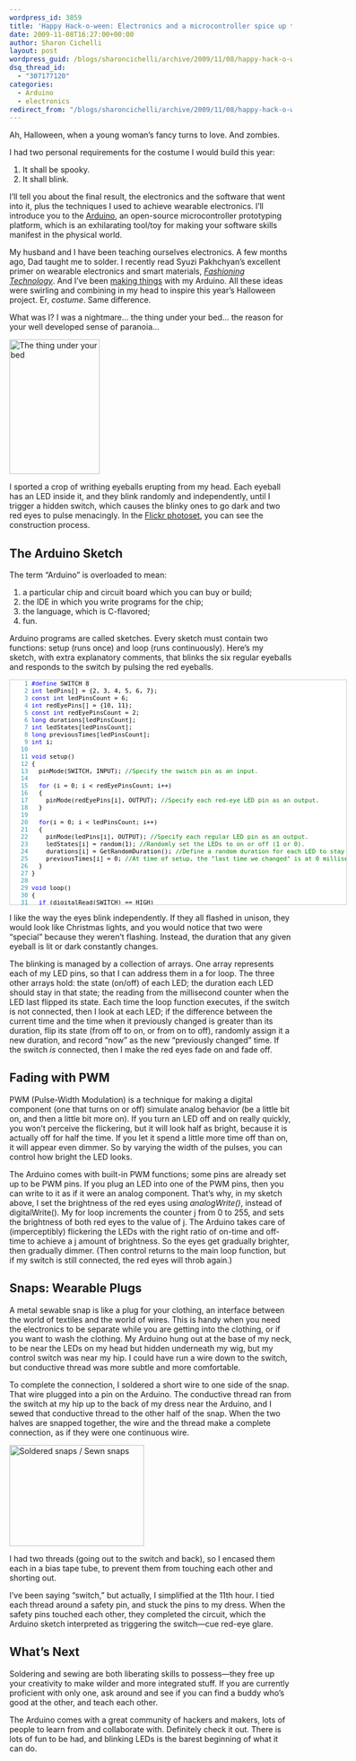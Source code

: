 ```yaml
---
wordpress_id: 3859
title: 'Happy Hack-o-ween: Electronics and a microcontroller spice up the haunt'
date: 2009-11-08T16:27:00+00:00
author: Sharon Cichelli
layout: post
wordpress_guid: /blogs/sharoncichelli/archive/2009/11/08/happy-hack-o-ween-electronics-and-a-microcontroller-spice-up-the-haunt.aspx
dsq_thread_id:
  - "307177120"
categories:
  - Arduino
  - electronics
redirect_from: "/blogs/sharoncichelli/archive/2009/11/08/happy-hack-o-ween-electronics-and-a-microcontroller-spice-up-the-haunt.aspx/"
---
```

Ah, Halloween, when a young woman&#8217;s fancy turns to love. And zombies.

I had two personal requirements for the costume I would build this year:

  1. It shall be spooky.
  2. It shall blink.

I&#8217;ll tell you about the final result, the electronics and the software that went into it, plus the techniques I used to achieve wearable electronics. I&#8217;ll introduce you to the [Arduino](http://www.arduino.cc/), an open-source microcontroller prototyping platform, which is an exhilarating tool/toy for making your software skills manifest in the physical world.

My husband and I have been teaching ourselves electronics. A few months ago, Dad taught me to solder. I recently read Syuzi Pakhchyan&#8217;s excellent primer on wearable electronics and smart materials, [_Fashioning Technology_](http://www.librarything.com/work/5874825/book/47829579). And I&#8217;ve been [making things](http://blog.makezine.com/archive/2009/10/ambient_led_flowerpot_clock.html) with my Arduino. All these ideas were swirling and combining in my head to inspire this year&#8217;s Halloween project. Er, _costume_. Same difference.

What was I? I was a nightmare&#8230; the thing under your bed&#8230; the reason for your well developed sense of paranoia&#8230;
  
[<img src="http://farm3.static.flickr.com/2609/4076005063_851a85338f_m.jpg" width="161" height="240" alt="The thing under your bed" />](http://www.flickr.com/photos/spyderella/sets/72157622735987434/)

I sported a crop of writhing eyeballs erupting from my head. Each eyeball has an LED inside it, and they blink randomly and independently, until I trigger a hidden switch, which causes the blinky ones to go dark and two red eyes to pulse menacingly. In the [Flickr photoset](http://www.flickr.com/photos/spyderella/sets/72157622735987434/), you can see the construction process.

## The Arduino Sketch

The term &#8220;Arduino&#8221; is overloaded to mean:

  1. a particular chip and circuit board which you can buy or build;
  2. the IDE in which you write programs for the chip;
  3. the language, which is C-flavored;
  4. fun.

Arduino programs are called sketches. Every sketch must contain two functions: setup (runs once) and loop (runs continuously). Here&#8217;s my sketch, with extra explanatory comments, that blinks the six regular eyeballs and responds to the switch by pulsing the red eyeballs.

<div style="font-family: Courier New;font-size: 8pt;color: black;background: white;border: 1px solid #ccc;overflow: auto;width: 600px;height: 400px">
  <pre style="margin: 0px"><span style="color: #2b91af">&nbsp;&nbsp;&nbsp;&nbsp;1</span>&nbsp;<span style="color: blue">#define</span> SWITCH 8</pre>
  
  <pre style="margin: 0px"><span style="color: #2b91af">&nbsp;&nbsp;&nbsp;&nbsp;2</span>&nbsp;<span style="color: blue">int</span> ledPins[] = {2, 3, 4, 5, 6, 7};</pre>
  
  <pre style="margin: 0px"><span style="color: #2b91af">&nbsp;&nbsp;&nbsp;&nbsp;3</span>&nbsp;<span style="color: blue">const</span> <span style="color: blue">int</span> ledPinsCount = 6;</pre>
  
  <pre style="margin: 0px"><span style="color: #2b91af">&nbsp;&nbsp;&nbsp;&nbsp;4</span>&nbsp;<span style="color: blue">int</span> redEyePins[] = {10, 11};</pre>
  
  <pre style="margin: 0px"><span style="color: #2b91af">&nbsp;&nbsp;&nbsp;&nbsp;5</span>&nbsp;<span style="color: blue">const</span> <span style="color: blue">int</span> redEyePinsCount = 2;</pre>
  
  <pre style="margin: 0px"><span style="color: #2b91af">&nbsp;&nbsp;&nbsp;&nbsp;6</span>&nbsp;<span style="color: blue">long</span> durations[ledPinsCount];</pre>
  
  <pre style="margin: 0px"><span style="color: #2b91af">&nbsp;&nbsp;&nbsp;&nbsp;7</span>&nbsp;<span style="color: blue">int</span> ledStates[ledPinsCount];</pre>
  
  <pre style="margin: 0px"><span style="color: #2b91af">&nbsp;&nbsp;&nbsp;&nbsp;8</span>&nbsp;<span style="color: blue">long</span> previousTimes[ledPinsCount];</pre>
  
  <pre style="margin: 0px"><span style="color: #2b91af">&nbsp;&nbsp;&nbsp;&nbsp;9</span>&nbsp;<span style="color: blue">int</span> i;</pre>
  
  <pre style="margin: 0px"><span style="color: #2b91af">&nbsp;&nbsp;&nbsp;10</span>&nbsp;</pre>
  
  <pre style="margin: 0px"><span style="color: #2b91af">&nbsp;&nbsp;&nbsp;11</span>&nbsp;<span style="color: blue">void</span> setup()</pre>
  
  <pre style="margin: 0px"><span style="color: #2b91af">&nbsp;&nbsp;&nbsp;12</span>&nbsp;{</pre>
  
  <pre style="margin: 0px"><span style="color: #2b91af">&nbsp;&nbsp;&nbsp;13</span>&nbsp;&nbsp; pinMode(SWITCH, INPUT); <span style="color: green">//Specify the switch pin as an input.</span></pre>
  
  <pre style="margin: 0px"><span style="color: #2b91af">&nbsp;&nbsp;&nbsp;14</span>&nbsp;</pre>
  
  <pre style="margin: 0px"><span style="color: #2b91af">&nbsp;&nbsp;&nbsp;15</span>&nbsp;&nbsp; <span style="color: blue">for</span> (i = 0; i &lt; redEyePinsCount; i++)</pre>
  
  <pre style="margin: 0px"><span style="color: #2b91af">&nbsp;&nbsp;&nbsp;16</span>&nbsp;&nbsp; {</pre>
  
  <pre style="margin: 0px"><span style="color: #2b91af">&nbsp;&nbsp;&nbsp;17</span>&nbsp;&nbsp; &nbsp; pinMode(redEyePins[i], OUTPUT); <span style="color: green">//Specify each red-eye LED pin as an output.</span></pre>
  
  <pre style="margin: 0px"><span style="color: #2b91af">&nbsp;&nbsp;&nbsp;18</span>&nbsp;&nbsp; }</pre>
  
  <pre style="margin: 0px"><span style="color: #2b91af">&nbsp;&nbsp;&nbsp;19</span>&nbsp;</pre>
  
  <pre style="margin: 0px"><span style="color: #2b91af">&nbsp;&nbsp;&nbsp;20</span>&nbsp;&nbsp; <span style="color: blue">for</span>(i = 0; i &lt; ledPinsCount; i++)</pre>
  
  <pre style="margin: 0px"><span style="color: #2b91af">&nbsp;&nbsp;&nbsp;21</span>&nbsp;&nbsp; {</pre>
  
  <pre style="margin: 0px"><span style="color: #2b91af">&nbsp;&nbsp;&nbsp;22</span>&nbsp;&nbsp; &nbsp; pinMode(ledPins[i], OUTPUT); <span style="color: green">//Specify each regular LED pin as an output.</span></pre>
  
  <pre style="margin: 0px"><span style="color: #2b91af">&nbsp;&nbsp;&nbsp;23</span>&nbsp;&nbsp; &nbsp; ledStates[i] = random(1); <span style="color: green">//Randomly set the LEDs to on or off (1 or 0).</span></pre>
  
  <pre style="margin: 0px"><span style="color: #2b91af">&nbsp;&nbsp;&nbsp;24</span>&nbsp;&nbsp; &nbsp; durations[i] = GetRandomDuration(); <span style="color: green">//Define a random duration for each LED to stay in that state.</span></pre>
  
  <pre style="margin: 0px"><span style="color: #2b91af">&nbsp;&nbsp;&nbsp;25</span>&nbsp;&nbsp; &nbsp; previousTimes[i] = 0; <span style="color: green">//At time of setup, the "last time we changed" is at 0 milliseconds, the start of time.</span></pre>
  
  <pre style="margin: 0px"><span style="color: #2b91af">&nbsp;&nbsp;&nbsp;26</span>&nbsp;&nbsp; }</pre>
  
  <pre style="margin: 0px"><span style="color: #2b91af">&nbsp;&nbsp;&nbsp;27</span>&nbsp;}</pre>
  
  <pre style="margin: 0px"><span style="color: #2b91af">&nbsp;&nbsp;&nbsp;28</span>&nbsp;</pre>
  
  <pre style="margin: 0px"><span style="color: #2b91af">&nbsp;&nbsp;&nbsp;29</span>&nbsp;<span style="color: blue">void</span> loop()</pre>
  
  <pre style="margin: 0px"><span style="color: #2b91af">&nbsp;&nbsp;&nbsp;30</span>&nbsp;{</pre>
  
  <pre style="margin: 0px"><span style="color: #2b91af">&nbsp;&nbsp;&nbsp;31</span>&nbsp;&nbsp; <span style="color: blue">if</span> (digitalRead(SWITCH) == HIGH)</pre>
  
  <pre style="margin: 0px"><span style="color: #2b91af">&nbsp;&nbsp;&nbsp;32</span>&nbsp;&nbsp; {</pre>
  
  <pre style="margin: 0px"><span style="color: #2b91af">&nbsp;&nbsp;&nbsp;33</span>&nbsp;&nbsp; &nbsp; TurnOffLeds();</pre>
  
  <pre style="margin: 0px"><span style="color: #2b91af">&nbsp;&nbsp;&nbsp;34</span>&nbsp;&nbsp; &nbsp; PulseRedEyes();</pre>
  
  <pre style="margin: 0px"><span style="color: #2b91af">&nbsp;&nbsp;&nbsp;35</span>&nbsp;&nbsp; }</pre>
  
  <pre style="margin: 0px"><span style="color: #2b91af">&nbsp;&nbsp;&nbsp;36</span>&nbsp;&nbsp; <span style="color: blue">else</span></pre>
  
  <pre style="margin: 0px"><span style="color: #2b91af">&nbsp;&nbsp;&nbsp;37</span>&nbsp;&nbsp; {</pre>
  
  <pre style="margin: 0px"><span style="color: #2b91af">&nbsp;&nbsp;&nbsp;38</span>&nbsp;&nbsp; &nbsp; <span style="color: blue">for</span>(i = 0; i &lt; redEyePinsCount; i++)</pre>
  
  <pre style="margin: 0px"><span style="color: #2b91af">&nbsp;&nbsp;&nbsp;39</span>&nbsp;&nbsp; &nbsp; {</pre>
  
  <pre style="margin: 0px"><span style="color: #2b91af">&nbsp;&nbsp;&nbsp;40</span>&nbsp;&nbsp; &nbsp; &nbsp; digitalWrite(redEyePins[i], LOW); <span style="color: green">//Turn the red eyes all the way off.</span></pre>
  
  <pre style="margin: 0px"><span style="color: #2b91af">&nbsp;&nbsp;&nbsp;41</span>&nbsp;&nbsp; &nbsp; }</pre>
  
  <pre style="margin: 0px"><span style="color: #2b91af">&nbsp;&nbsp;&nbsp;42</span>&nbsp;</pre>
  
  <pre style="margin: 0px"><span style="color: #2b91af">&nbsp;&nbsp;&nbsp;43</span>&nbsp;&nbsp; &nbsp; <span style="color: blue">for</span>(i = 0; i &lt; ledPinsCount; i++) <span style="color: green">//For each LED:</span></pre>
  
  <pre style="margin: 0px"><span style="color: #2b91af">&nbsp;&nbsp;&nbsp;44</span>&nbsp;&nbsp; &nbsp; {</pre>
  
  <pre style="margin: 0px"><span style="color: #2b91af">&nbsp;&nbsp;&nbsp;45</span>&nbsp;&nbsp; &nbsp; &nbsp; <span style="color: blue">if</span> (millis() - previousTimes[i] &gt; durations[i])</pre>
  
  <pre style="margin: 0px"><span style="color: #2b91af">&nbsp;&nbsp;&nbsp;46</span>&nbsp;&nbsp; &nbsp; &nbsp; {</pre>
  
  <pre style="margin: 0px"><span style="color: #2b91af">&nbsp;&nbsp;&nbsp;47</span>&nbsp;&nbsp; &nbsp; &nbsp; &nbsp; ChangeLed(i); <span style="color: green">//If this one's duration is up, then flip it.</span></pre>
  
  <pre style="margin: 0px"><span style="color: #2b91af">&nbsp;&nbsp;&nbsp;48</span>&nbsp;&nbsp; &nbsp; &nbsp; }</pre>
  
  <pre style="margin: 0px"><span style="color: #2b91af">&nbsp;&nbsp;&nbsp;49</span>&nbsp;&nbsp; &nbsp; }</pre>
  
  <pre style="margin: 0px"><span style="color: #2b91af">&nbsp;&nbsp;&nbsp;50</span>&nbsp;&nbsp; }</pre>
  
  <pre style="margin: 0px"><span style="color: #2b91af">&nbsp;&nbsp;&nbsp;51</span>&nbsp;}</pre>
  
  <pre style="margin: 0px"><span style="color: #2b91af">&nbsp;&nbsp;&nbsp;52</span>&nbsp;</pre>
  
  <pre style="margin: 0px"><span style="color: #2b91af">&nbsp;&nbsp;&nbsp;53</span>&nbsp;<span style="color: blue">void</span> TurnOffLeds()</pre>
  
  <pre style="margin: 0px"><span style="color: #2b91af">&nbsp;&nbsp;&nbsp;54</span>&nbsp;{</pre>
  
  <pre style="margin: 0px"><span style="color: #2b91af">&nbsp;&nbsp;&nbsp;55</span>&nbsp;&nbsp; <span style="color: blue">for</span>(i = 0; i &lt; ledPinsCount; i++)</pre>
  
  <pre style="margin: 0px"><span style="color: #2b91af">&nbsp;&nbsp;&nbsp;56</span>&nbsp;&nbsp; {</pre>
  
  <pre style="margin: 0px"><span style="color: #2b91af">&nbsp;&nbsp;&nbsp;57</span>&nbsp;&nbsp; &nbsp; digitalWrite(ledPins[i], LOW);</pre>
  
  <pre style="margin: 0px"><span style="color: #2b91af">&nbsp;&nbsp;&nbsp;58</span>&nbsp;&nbsp; }</pre>
  
  <pre style="margin: 0px"><span style="color: #2b91af">&nbsp;&nbsp;&nbsp;59</span>&nbsp;}</pre>
  
  <pre style="margin: 0px"><span style="color: #2b91af">&nbsp;&nbsp;&nbsp;60</span>&nbsp;</pre>
  
  <pre style="margin: 0px"><span style="color: #2b91af">&nbsp;&nbsp;&nbsp;61</span>&nbsp;<span style="color: blue">void</span> PulseRedEyes()</pre>
  
  <pre style="margin: 0px"><span style="color: #2b91af">&nbsp;&nbsp;&nbsp;62</span>&nbsp;{</pre>
  
  <pre style="margin: 0px"><span style="color: #2b91af">&nbsp;&nbsp;&nbsp;63</span>&nbsp;&nbsp; <span style="color: green">//Fade on, then off.</span></pre>
  
  <pre style="margin: 0px"><span style="color: #2b91af">&nbsp;&nbsp;&nbsp;64</span>&nbsp;&nbsp; <span style="color: blue">int</span> j;</pre>
  
  <pre style="margin: 0px"><span style="color: #2b91af">&nbsp;&nbsp;&nbsp;65</span>&nbsp;&nbsp; <span style="color: blue">for</span>(j = 0; j &lt; 255; j+=5)</pre>
  
  <pre style="margin: 0px"><span style="color: #2b91af">&nbsp;&nbsp;&nbsp;66</span>&nbsp;&nbsp; {</pre>
  
  <pre style="margin: 0px"><span style="color: #2b91af">&nbsp;&nbsp;&nbsp;67</span>&nbsp;&nbsp; &nbsp; <span style="color: blue">for</span>(i = 0; i &lt; redEyePinsCount; i++)</pre>
  
  <pre style="margin: 0px"><span style="color: #2b91af">&nbsp;&nbsp;&nbsp;68</span>&nbsp;&nbsp; &nbsp; {</pre>
  
  <pre style="margin: 0px"><span style="color: #2b91af">&nbsp;&nbsp;&nbsp;69</span>&nbsp;&nbsp; &nbsp; &nbsp; analogWrite(redEyePins[i], j);</pre>
  
  <pre style="margin: 0px"><span style="color: #2b91af">&nbsp;&nbsp;&nbsp;70</span>&nbsp;&nbsp; &nbsp; &nbsp; delay(10);</pre>
  
  <pre style="margin: 0px"><span style="color: #2b91af">&nbsp;&nbsp;&nbsp;71</span>&nbsp;&nbsp; &nbsp; }</pre>
  
  <pre style="margin: 0px"><span style="color: #2b91af">&nbsp;&nbsp;&nbsp;72</span>&nbsp;&nbsp; }</pre>
  
  <pre style="margin: 0px"><span style="color: #2b91af">&nbsp;&nbsp;&nbsp;73</span>&nbsp;&nbsp; <span style="color: blue">for</span>(j = 255; j &gt; 0; j-=5)</pre>
  
  <pre style="margin: 0px"><span style="color: #2b91af">&nbsp;&nbsp;&nbsp;74</span>&nbsp;&nbsp; {</pre>
  
  <pre style="margin: 0px"><span style="color: #2b91af">&nbsp;&nbsp;&nbsp;75</span>&nbsp;&nbsp; &nbsp; <span style="color: blue">for</span>(i = 0; i &lt; redEyePinsCount; i++)</pre>
  
  <pre style="margin: 0px"><span style="color: #2b91af">&nbsp;&nbsp;&nbsp;76</span>&nbsp;&nbsp; &nbsp; {</pre>
  
  <pre style="margin: 0px"><span style="color: #2b91af">&nbsp;&nbsp;&nbsp;77</span>&nbsp;&nbsp; &nbsp; &nbsp; analogWrite(redEyePins[i], j);</pre>
  
  <pre style="margin: 0px"><span style="color: #2b91af">&nbsp;&nbsp;&nbsp;78</span>&nbsp;&nbsp; &nbsp; &nbsp; delay(10);</pre>
  
  <pre style="margin: 0px"><span style="color: #2b91af">&nbsp;&nbsp;&nbsp;79</span>&nbsp;&nbsp; &nbsp; }</pre>
  
  <pre style="margin: 0px"><span style="color: #2b91af">&nbsp;&nbsp;&nbsp;80</span>&nbsp;&nbsp; }</pre>
  
  <pre style="margin: 0px"><span style="color: #2b91af">&nbsp;&nbsp;&nbsp;81</span>&nbsp;}</pre>
  
  <pre style="margin: 0px"><span style="color: #2b91af">&nbsp;&nbsp;&nbsp;82</span>&nbsp;</pre>
  
  <pre style="margin: 0px"><span style="color: #2b91af">&nbsp;&nbsp;&nbsp;83</span>&nbsp;<span style="color: blue">void</span> ChangeLed(<span style="color: blue">int</span> ledPin)</pre>
  
  <pre style="margin: 0px"><span style="color: #2b91af">&nbsp;&nbsp;&nbsp;84</span>&nbsp;{</pre>
  
  <pre style="margin: 0px"><span style="color: #2b91af">&nbsp;&nbsp;&nbsp;85</span>&nbsp;&nbsp; previousTimes[ledPin] = millis(); <span style="color: green">//Update the "last time we changed" to now.</span></pre>
  
  <pre style="margin: 0px"><span style="color: #2b91af">&nbsp;&nbsp;&nbsp;86</span>&nbsp;&nbsp; durations[ledPin] = GetRandomDuration(); <span style="color: green">//Give it a new random duration.</span></pre>
  
  <pre style="margin: 0px"><span style="color: #2b91af">&nbsp;&nbsp;&nbsp;87</span>&nbsp;&nbsp; ledStates[ledPin] = 1 - ledStates[ledPin]; <span style="color: green">//Flip the state between on and off.</span></pre>
  
  <pre style="margin: 0px"><span style="color: #2b91af">&nbsp;&nbsp;&nbsp;88</span>&nbsp;&nbsp; digitalWrite(ledPins[ledPin], ledStates[ledPin]); <span style="color: green">//Set the LED to that state.</span></pre>
  
  <pre style="margin: 0px"><span style="color: #2b91af">&nbsp;&nbsp;&nbsp;89</span>&nbsp;}</pre>
  
  <pre style="margin: 0px"><span style="color: #2b91af">&nbsp;&nbsp;&nbsp;90</span>&nbsp;</pre>
  
  <pre style="margin: 0px"><span style="color: #2b91af">&nbsp;&nbsp;&nbsp;91</span>&nbsp;<span style="color: blue">long</span> GetRandomDuration()</pre>
  
  <pre style="margin: 0px"><span style="color: #2b91af">&nbsp;&nbsp;&nbsp;92</span>&nbsp;{</pre>
  
  <pre style="margin: 0px"><span style="color: #2b91af">&nbsp;&nbsp;&nbsp;93</span>&nbsp;&nbsp; <span style="color: green">//Random number between 1 and 10, then multiplied by 400 to give it a detectable duration.</span></pre>
  
  <pre style="margin: 0px"><span style="color: #2b91af">&nbsp;&nbsp;&nbsp;94</span>&nbsp;&nbsp; <span style="color: blue">return</span> random(1, 10) * 400;</pre>
  
  <pre style="margin: 0px"><span style="color: #2b91af">&nbsp;&nbsp;&nbsp;95</span>&nbsp;}</pre>
</div>

I like the way the eyes blink independently. If they all flashed in unison, they would look like Christmas lights, and you would notice that two were &#8220;special&#8221; because they weren&#8217;t flashing. Instead, the duration that any given eyeball is lit or dark constantly changes.

The blinking is managed by a collection of arrays. One array represents each of my LED pins, so that I can address them in a for loop. The three other arrays hold: the state (on/off) of each LED; the duration each LED should stay in that state; the reading from the millisecond counter when the LED last flipped its state. Each time the loop function executes, if the switch is not connected, then I look at each LED; if the difference between the current time and the time when it previously changed is greater than its duration, flip its state (from off to on, or from on to off), randomly assign it a new duration, and record &#8220;now&#8221; as the new &#8220;previously changed&#8221; time. If the switch _is_ connected, then I make the red eyes fade on and fade off.

## Fading with PWM

PWM (Pulse-Width Modulation) is a technique for making a digital component (one that turns on or off) simulate analog behavior (be a little bit on, and then a little bit more on). If you turn an LED off and on really quickly, you won&#8217;t perceive the flickering, but it will look half as bright, because it is actually off for half the time. If you let it spend a little more time off than on, it will appear even dimmer. So by varying the width of the pulses, you can control how bright the LED looks.

The Arduino comes with built-in PWM functions; some pins are already set up to be PWM pins. If you plug an LED into one of the PWM pins, then you can write to it as if it were an analog component. That&#8217;s why, in my sketch above, I set the brightness of the red eyes using _analogWrite()_, instead of digitalWrite(). My for loop increments the counter j from 0 to 255, and sets the brightness of both red eyes to the value of j. The Arduino takes care of (imperceptibly) flickering the LEDs with the right ratio of on-time and off-time to achieve a j amount of brightness. So the eyes get gradually brighter, then gradually dimmer. (Then control returns to the main loop function, but if my switch is still connected, the red eyes will throb again.)

## Snaps: Wearable Plugs

A metal sewable snap is like a plug for your clothing, an interface between the world of textiles and the world of wires. This is handy when you need the electronics to be separate while you are getting into the clothing, or if you want to wash the clothing. My Arduino hung out at the base of my neck, to be near the LEDs on my head but hidden underneath my wig, but my control switch was near my hip. I could have run a wire down to the switch, but conductive thread was more subtle and more comfortable.

To complete the connection, I soldered a short wire to one side of the snap. That wire plugged into a pin on the Arduino. The conductive thread ran from the switch at my hip up to the back of my dress near the Arduino, and I sewed that conductive thread to the other half of the snap. When the two halves are snapped together, the wire and the thread make a complete connection, as if they were one continuous wire.
  
[<img src="http://farm3.static.flickr.com/2584/4085497865_a50e4e45d1_m.jpg" width="240" height="180" alt="Soldered snaps / Sewn snaps" />](http://www.flickr.com/photos/spyderella/4085497865/ "Soldered snaps / Sewn snaps by Spyderella, on Flickr")

I had two threads (going out to the switch and back), so I encased them each in a bias tape tube, to prevent them from touching each other and shorting out.

I&#8217;ve been saying &#8220;switch,&#8221; but actually, I simplified at the 11th hour. I tied each thread around a safety pin, and stuck the pins to my dress. When the safety pins touched each other, they completed the circuit, which the Arduino sketch interpreted as triggering the switch&mdash;cue red-eye glare.

## What&#8217;s Next

Soldering and sewing are both liberating skills to possess&mdash;they free up your creativity to make wilder and more integrated stuff. If you are currently proficient with only one, ask around and see if you can find a buddy who&#8217;s good at the other, and teach each other.

The Arduino comes with a great community of hackers and makers, lots of people to learn from and collaborate with. Definitely check it out. There is lots of fun to be had, and blinking LEDs is the barest beginning of what it can do.